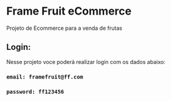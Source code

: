 # Frame Fruit eCommerce

Projeto de Ecommerce para a venda de frutas

## Login: 

Nesse projeto voce poderá realizar login com os dados abaixo:
### `email: framefruit@ff.com` 
### `password: ff123456` 
